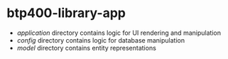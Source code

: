 # btp400-library-app

* _application_ directory contains logic for UI rendering and manipulation
* _config_ directory contains logic for database manipulation
* _model_ directory contains entity representations
